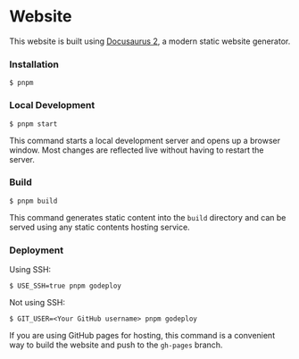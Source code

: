 # Website

This website is built using [Docusaurus 2](https://docusaurus.io/), a modern static website generator.

### Installation

```
$ pnpm
```

### Local Development

```
$ pnpm start
```

This command starts a local development server and opens up a browser window. Most changes are reflected live without having to restart the server.

### Build

```
$ pnpm build
```

This command generates static content into the `build` directory and can be served using any static contents hosting service.

### Deployment

Using SSH:

```
$ USE_SSH=true pnpm godeploy
```

Not using SSH:

```
$ GIT_USER=<Your GitHub username> pnpm godeploy
```

If you are using GitHub pages for hosting, this command is a convenient way to build the website and push to the `gh-pages` branch.
